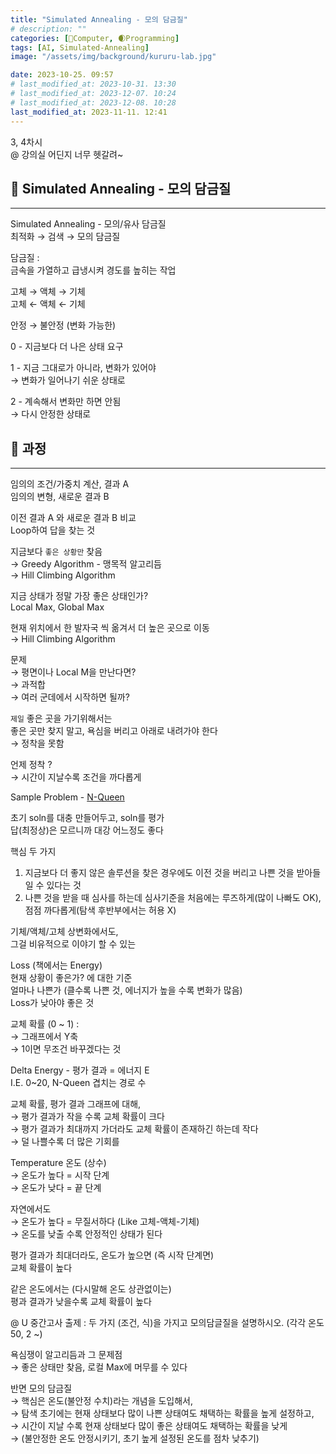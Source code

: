 ```yaml
---
title: "Simulated Annealing - 모의 담금질"
# description: ""
categories: [💫Computer, 🌒Programming]
tags: [AI, Simulated-Annealing]
image: "/assets/img/background/kururu-lab.jpg"

date: 2023-10-25. 09:57
# last_modified_at: 2023-10-31. 13:30
# last_modified_at: 2023-12-07. 10:24
# last_modified_at: 2023-12-08. 10:28
last_modified_at: 2023-11-11. 12:41
---
```


3, 4차시  
@ 강의실 어딘지 너무 헷갈려~  

## 💫 Simulated Annealing - 모의 담금질

---

Simulated Annealing - 모의/유사 담금질  
최적화 → 검색 → 모의 담금질  

담금질 :  
금속을 가열하고 급냉시켜 경도를 높히는 작업  

고체 → 액체 → 기체  
고체 ← 액체 ← 기체  

안정 → 불안정 (변화 가능한)  

0 - 지금보다 더 나은 상태 요구  

1 - 지금 그대로가 아니라, 변화가 있어야  
→ 변화가 일어나기 쉬운 상태로  

2 - 계속해서 변화만 하면 안됨  
→ 다시 안정한 상태로  

## 💫 과정

---

임의의 조건/가중치 계산, 결과 A  
임의의 변형, 새로운 결과 B  

이전 결과 A 와 새로운 결과 B 비교  
Loop하여 답을 찾는 것  

지금보다 `좋은 상황만` 찾음  
→ Greedy Algorithm - 맹목적 알고리듬  
→ Hill Climbing Algorithm  

지금 상태가 정말 가장 좋은 상태인가?  
Local Max, Global Max  

현재 위치에서 한 발자국 씩 옮겨서 더 높은 곳으로 이동  
→ Hill Climbing Algorithm  

문제  
→ 평면이나 Local M을 만난다면?  
→ 과적합  
→ 여러 군데에서 시작하면 될까?  

`제일` 좋은 곳을 가기위해서는  
좋은 곳만 찾지 말고, 욕심을 버리고 아래로 내려가야 한다  
→ 정착을 못함  

언제 정착 ?  
→ 시간이 지날수록 조건을 까다롭게  

Sample Problem - [N-Queen](/posts/N-Queen/)  

초기 soln를 대충 만들어두고, soln를 평가  
답(최정상)은 모르니까 대강 어느정도 좋다  

핵심 두 가지  

1. 지금보다 더 좋지 않은 솔루션을 찾은 경우에도 이전 것을 버리고 나쁜 것을 받아들일 수 있다는 것
2. 나쁜 것을 받을 때 심사를 하는데 심사기준을 처음에는 루즈하게(많이 나빠도 OK), 점점 까다롭게(탐색 후반부에서는 허용 X)

기체/액체/고체 상변화에서도,  
그걸 비유적으로 이야기 할 수 있는  

Loss (책에서는 Energy)  
현재 상황이 좋은가? 에 대한 기준  
얼마나 나쁜가 (클수록 나쁜 것, 에너지가 높을 수록 변화가 많음)  
Loss가 낮아야 좋은 것  

교체 확률 (0 ~ 1) :  
→ 그래프에서 Y축  
→ 1이면 무조건 바꾸겠다는 것  

Delta Energy - 평가 결과 = 에너지 E  
I.E. 0~20, N-Queen 겹치는 경로 수  

교체 확률, 평가 결과 그래프에 대해,  
→ 평가 결과가 작을 수록 교체 확률이 크다  
→ 평가 결과가 최대까지 가더라도 교체 확률이 존재하긴 하는데 작다  
→ 덜 나쁠수록 더 많은 기회를  

Temperature 온도 (상수)  
→ 온도가 높다 = 시작 단계  
→ 온도가 낮다 = 끝 단계  

자연에서도  
→ 온도가 높다 = 무질서하다 (Like 고체-액체-기체)  
→ 온도를 낮출 수록 안정적인 상태가 된다  

평가 결과가 최대더라도, 온도가 높으면 (즉 시작 단계면)  
교체 확률이 높다  

같은 온도에서는 (다시말해 온도 상관없이는)  
평과 결과가 낮을수록 교체 확률이 높다  

@ U 중간고사 출제 : 두 가지 (조건, 식)을 가지고 모의담글질을 설명하시오. (각각 온도 50, 2 ~)  

욕심쟁이 알고리듬과 그 문제점  
→ 좋은 상태만 찾음, 로컬 Max에 머무를 수 있다  

반면 모의 담금질  
→ 핵심은 온도(불안정 수치)라는 개념을 도입해서,  
→ 탐색 초기에는 현재 상태보다 많이 나쁜 상태여도 채택하는 확률을 높게 설정하고,  
→ 시간이 지날 수록 현재 상태보다 많이 좋은 상태여도 채택하는 확률을 낮게  
→ (불안정한 온도 안정시키기, 초기 높게 설정된 온도를 점차 낮추기)  
